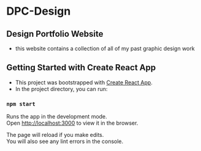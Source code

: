 # DPC-Design
## Design Portfolio Website
- this website contains a collection of all of my past graphic design work

## Getting Started with Create React App

- This project was bootstrapped with [Create React App](https://github.com/facebook/create-react-app).
- In the project directory, you can run:

### `npm start`

Runs the app in the development mode.\
Open [http://localhost:3000](http://localhost:3000) to view it in the browser.

The page will reload if you make edits.\
You will also see any lint errors in the console.
